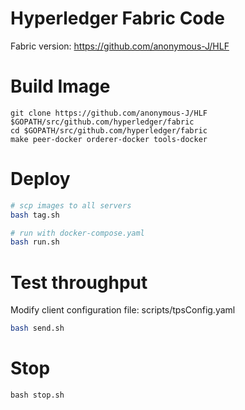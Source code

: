 # Hyperledger Fabric Code
Fabric version: https://github.com/anonymous-J/HLF

# Build Image
```shell
git clone https://github.com/anonymous-J/HLF $GOPATH/src/github.com/hyperledger/fabric
cd $GOPATH/src/github.com/hyperledger/fabric
make peer-docker orderer-docker tools-docker
```

# Deploy

```bash
# scp images to all servers
bash tag.sh

# run with docker-compose.yaml
bash run.sh 
```

# Test throughput
Modify client configuration file: scripts/tpsConfig.yaml

```bash
bash send.sh
```


# Stop
```shell
bash stop.sh
```




